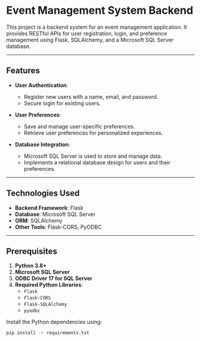 # Event Management System Backend

This project is a backend system for an event management application.
It provides RESTful APIs for user registration, login, and preference management using Flask, SQLAlchemy, and a Microsoft SQL Server database.

---

## Features

- **User Authentication**: 
  - Register new users with a name, email, and password.
  - Secure login for existing users.

- **User Preferences**: 
  - Save and manage user-specific preferences.
  - Retrieve user preferences for personalized experiences.

- **Database Integration**: 
  - Microsoft SQL Server is used to store and manage data.
  - Implements a relational database design for users and their preferences.

---

## Technologies Used

- **Backend Framework**: Flask
- **Database**: Microsoft SQL Server
- **ORM**: SQLAlchemy
- **Other Tools**: Flask-CORS, PyODBC

---

## Prerequisites

1. **Python 3.8+**
2. **Microsoft SQL Server**
3. **ODBC Driver 17 for SQL Server**
4. **Required Python Libraries**:
   - `Flask`
   - `Flask-CORS`
   - `Flask-SQLAlchemy`
   - `pyodbc`

Install the Python dependencies using:

```bash
pip install -r requirements.txt
